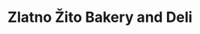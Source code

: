 ---
title: "Zlatno Žito Bakery and Deli"
url: /st-louis/zlatno-zito-bakery-and-deli/
shop: bakery
---